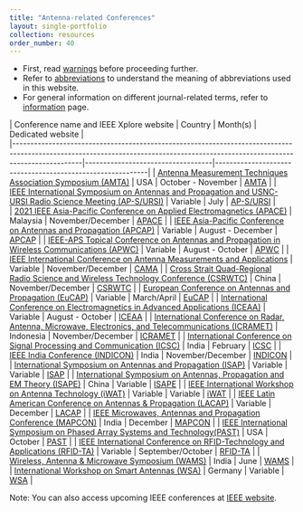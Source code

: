 ```yaml
---
title: "Antenna-related Conferences"
layout: single-portfolio
collection: resources
order_number: 40
---
```


- First, read [warnings](/research/warnings) before proceeding further.
- Refer to [abbreviations](/research/abbreviations) to understand the meaning of abbreviations used in this website.
- For general information on different journal-related terms, refer to [information](/research/information) page.

| Conference name and IEEE Xplore website																																		| Country	| Month(s)    			| Dedicated website											|	
|-------------------------------------------------------------------------------------------------------------------------------------------------------------------------------|-----------------------------------|-----------------------------------------------------------|
| [Antenna Measurement Techniques Association Symposium (AMTA)](https://ieeexplore.ieee.org/xpl/conhome/1817124/all-proceedings)												| USA		| October - November	| [AMTA](https://www.amta.org/)								|
| [IEEE International Symposium on Antennas and Propagation and USNC-URSI Radio Science Meeting (AP-S/URSI)](https://ieeexplore.ieee.org/xpl/conhome/1000033/all-proceedings)	| Variable	| July					| [AP-S/URSI](https://2025.apsursi.org/)					|	
| [2021 IEEE Asia-Pacific Conference on Applied Electromagnetics (APACE)](https://ieeexplore.ieee.org/xpl/conhome/1001708/all-proceedings)										| Malaysia	| November/December		| [APACE](https://apace2024.apmttemc.org/)					|
| [IEEE Asia-Pacific Conference on Antennas and Propagation (APCAP)](https://ieeexplore.ieee.org/xpl/conhome/1801905/all-proceedings)											| Variable	| August - December		| [APCAP](http://www.em-conf.com/em-conf/index.html)		| 
| [IEEE-APS Topical Conference on Antennas and Propagation in Wireless Communications (APWC)](https://ieeexplore.ieee.org/xpl/conhome/1000032/all-proceedings)					| Variable	| August - October		| [APWC](https://www.iceaa-offshore.org/)					|
| [IEEE International Conference on Antenna Measurements and Applications](https://ieeexplore.ieee.org/xpl/conhome/1805125/all-proceedings)										| Variable	| November/December		| [CAMA](https://2024ieeecama.org/)							|
| [Cross Strait Quad-Regional Radio Science and Wireless Technology Conference (CSRWTC)](https://ieeexplore.ieee.org/xpl/conhome/1800508/all-proceedings)						| China		| November/December		| [CSRWTC](https://www.myconf.com.cn)						|
| [European Conference on Antennas and Propagation (EuCAP)](https://ieeexplore.ieee.org/xpl/conhome/1002123/all-proceedings)													| Variable	| March/April			| [EuCAP](https://www.eucap2025.org/)						|
| [International Conference on Electromagnetics in Advanced Applications (ICEAA)](https://ieeexplore.ieee.org/xpl/conhome/1001761/all-proceedings)								| Variable	| August - October		| [ICEAA](https://www.iceaa-offshore.org/)					|
| [International Conference on Radar, Antenna, Microwave, Electronics, and Telecommunications (ICRAMET)](https://ieeexplore.ieee.org/xpl/conhome/1810205/all-proceedings)		| Indonesia	| November/December		| [ICRAMET](https://conference.brin.go.id/icramet2024/)		|
| [International Conference on Signal Processing and Communication (ICSC)](https://ieeexplore.ieee.org/xpl/conhome/1803337/all-proceedings)										| India		| February				| [ICSC](https://www.jiit.ac.in/jiit/icsc/)					|
| [IEEE India Conference (INDICON)](https://ieeexplore.ieee.org/xpl/conhome/1002060/all-proceedings)																			| India		| November/December		| [INDICON](http://ieeeindicon.org/)						|
| [International Symposium on Antennas and Propagation (ISAP)](https://ieeexplore.ieee.org/xpl/conhome/1802318/all-proceedings)													| Variable	| Variable				| [ISAP](http://isap2024.org/)								|
| [International Symposium on Antennas, Propagation and EM Theory (ISAPE)](https://ieeexplore.ieee.org/xpl/conhome/1000034/all-proceedings)										| China		| Variable				| [ISAPE](https://www.rpsoc.cn/)							|
| [IEEE International Workshop on Antenna Technology (iWAT)](https://ieeexplore.ieee.org/xpl/conhome/1001877/all-proceedings)													| Variable	| Variable				| [iWAT](https://attend.ieee.org/iwat-2025/)				|
| [IEEE Latin American Conference on Antennas & Propagation (LACAP)](https://lacap2024.org/)																					| Variable	| December				| [LACAP](https://lacap2024.org/)							|
| [IEEE Microwaves, Antennas and Propagation Conference (MAPCON)](https://ieeexplore.ieee.org/xpl/conhome/10463756/proceeding)													| India		| December				| [MAPCON](https://ieeemapcon.org/)							|
| [IEEE International Symposium on Phased Array Systems and Technology(PAST)](https://ieeexplore.ieee.org/xpl/conhome/1000557/all-proceedings)									| USA		| October				| [PAST](https://www.ieee-array.org/)						|
| [IEEE International Conference on RFID-Technology and Applications (RFID-TA)](https://ieeexplore.ieee.org/xpl/conhome/1800083/all-proceedings)								| Variable	| September/October		| [RFID-TA](https://2023.ieee-rfid-ta.org/)					|
| [Wireless, Antenna & Microwave Symposium (WAMS)](https://ieeexplore.ieee.org/xpl/conhome/1847286/all-proceedings)																| India		| June					| [WAMS](https://wams-society.com/)							|
| [International Workshop on Smart Antennas (WSA)](https://ieeexplore.ieee.org/xpl/conhome/1001659/all-proceedings)																| Germany	| Variable				| [WSA](https://www.wsa2025.fau.de/)						|


Note: You can also access upcoming IEEE conferences at [IEEE website](https://ieeeaps.org/conferences/upcoming-conferences).







